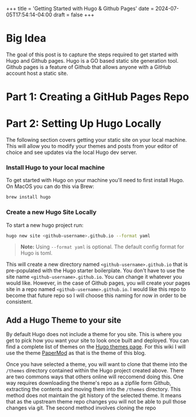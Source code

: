 +++
title = 'Getting Started with Hugo & Github Pages'
date = 2024-07-05T17:54:14-04:00
draft = false
+++

# Big Idea

The goal of this post is to capture the steps required to get started with Hugo and Github pages. Hugo is a GO based static site generation tool. Github pages is a feature of Github that allows anyone with a GitHub account host a static site.


# Part 1: Creating a GitHub Pages Repo


# Part 2: Setting Up Hugo Locally
The following section covers getting your static site on your local machine. This will allow you to modify your themes and posts from your editor of choice and see updates via the local Hugo dev server.

### Install Hugo to your local machine
To get started with Hugo on your machine you'll need to first install Hugo. On MacOS you can do this via Brew:
```bash
brew install hugo
```

### Create a new Hugo Site Locally

To start a new hugo project run:
```bash
hugo new site <github-username>.github.io --format yaml
```
> **Note:** Using `--format yaml` is optional. The default config format for Hugo is toml.

This will create a new directory named `<github-username>.github.io` that is pre-populated with the Hugo starter boilerplate. You don't have to use the site name `<github-username>.github.io`. You can change it whatever you would like. However, in the case of Github pages, you will create your pages site in a repo named `<github-username>.github.io`. I would like this repo to become that future repo so I will choose this naming for now in order to be consistent.

## Add a Hugo Theme to your site

By default Hugo does not include a theme for you site. This is where you get to pick how you want your site to look once built and deployed. You can find a complete list of themes on the [Hugo themes page](https://themes.gohugo.io/). For this wiki I will use the theme [PaperMod](https://themes.gohugo.io/themes/hugo-papermod/) as that is the theme of this blog.

Once you have selected a theme, you will want to clone that theme into the `/themes` directory contained within the Hugo project created above. There are two commons ways that others online will reccomend doing this. One way requires downloading the theme's repo as a zipfile form Github, extracting the contents and moving them into the `/themes` directory. This method does not maintain the git history of the selected theme. It means that as the upstream theme repo changes you will not be able to pull those changes via git. The second method involves cloning the repo







